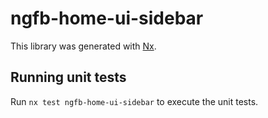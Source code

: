 # ngfb-home-ui-sidebar

This library was generated with [Nx](https://nx.dev).

## Running unit tests

Run `nx test ngfb-home-ui-sidebar` to execute the unit tests.

